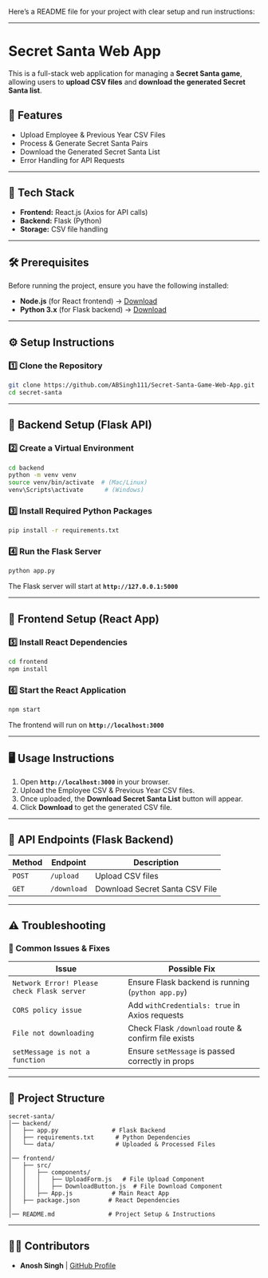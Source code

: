 Here’s a README file for your project with clear setup and run instructions:  

---

# **Secret Santa Web App**  

This is a full-stack web application for managing a **Secret Santa game**, allowing users to **upload CSV files** and **download the generated Secret Santa list**.  

## **🚀 Features**  
- Upload Employee & Previous Year CSV Files  
- Process & Generate Secret Santa Pairs  
- Download the Generated Secret Santa List  
- Error Handling for API Requests  

---

## **📌 Tech Stack**  
- **Frontend:** React.js (Axios for API calls)  
- **Backend:** Flask (Python)  
- **Storage:** CSV file handling  

---

## **🛠 Prerequisites**  
Before running the project, ensure you have the following installed:  
- **Node.js** (for React frontend) → [Download](https://nodejs.org/)  
- **Python 3.x** (for Flask backend) → [Download](https://www.python.org/)  

---

## **⚙️ Setup Instructions**  

### **1️⃣ Clone the Repository**  
```sh
git clone https://github.com/ABSingh111/Secret-Santa-Game-Web-App.git
cd secret-santa
```

---

## **📌 Backend Setup (Flask API)**  

### **2️⃣ Create a Virtual Environment**  
```sh
cd backend
python -m venv venv
source venv/bin/activate  # (Mac/Linux)
venv\Scripts\activate      # (Windows)
```

### **3️⃣ Install Required Python Packages**  
```sh
pip install -r requirements.txt
```

### **4️⃣ Run the Flask Server**  
```sh
python app.py
```
The Flask server will start at **`http://127.0.0.1:5000`**  

---

## **📌 Frontend Setup (React App)**  

### **5️⃣ Install React Dependencies**  
```sh
cd frontend
npm install
```

### **6️⃣ Start the React Application**  
```sh
npm start
```
The frontend will run on **`http://localhost:3000`**  

---

## **🖥 Usage Instructions**  

1. Open **`http://localhost:3000`** in your browser.  
2. Upload the Employee CSV & Previous Year CSV files.  
3. Once uploaded, the **Download Secret Santa List** button will appear.  
4. Click **Download** to get the generated CSV file.  

---

## **📌 API Endpoints (Flask Backend)**  

| **Method** | **Endpoint**      | **Description**                        |
|------------|------------------|----------------------------------------|
| `POST`     | `/upload`        | Upload CSV files                      |
| `GET`      | `/download`      | Download Secret Santa CSV File        |

---

## **⚠️ Troubleshooting**  

### **🔴 Common Issues & Fixes**  

| **Issue**                                    | **Possible Fix**                                         |
|----------------------------------------------|---------------------------------------------------------|
| `Network Error! Please check Flask server`  | Ensure Flask backend is running (`python app.py`)      |
| `CORS policy issue`                          | Add `withCredentials: true` in Axios requests         |
| `File not downloading`                      | Check Flask `/download` route & confirm file exists   |
| `setMessage is not a function`              | Ensure `setMessage` is passed correctly in props      |

---

## **📌 Project Structure**  
```
secret-santa/
│── backend/  
│   ├── app.py               # Flask Backend  
│   ├── requirements.txt      # Python Dependencies  
│   └── data/                 # Uploaded & Processed Files  
│  
│── frontend/  
│   ├── src/  
│   │   ├── components/  
│   │   │   ├── UploadForm.js   # File Upload Component  
│   │   │   ├── DownloadButton.js  # File Download Component  
│   │   ├── App.js           # Main React App  
│   ├── package.json        # React Dependencies  
│  
│── README.md               # Project Setup & Instructions  
```

---

## **👨‍💻 Contributors**  
- **Anosh Singh** | [GitHub Profile](https://github.com/ABSingh111)  